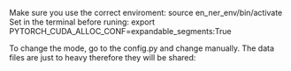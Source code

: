 

Make sure you use the correct enviroment:
source en_ner_env/bin/activate
Set in the terminal before runing: 
export PYTORCH_CUDA_ALLOC_CONF=expandable_segments:True


To change the mode, go to the config.py and change manually.
The data files are just to heavy therefore they will be shared: 
